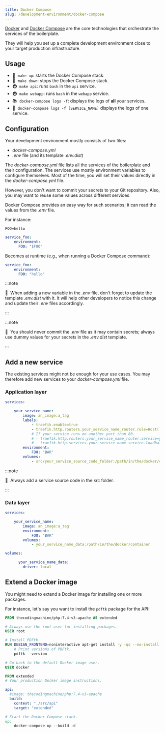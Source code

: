 ```yaml
---
title: Docker Compose
slug: /development-environment/docker-compose
---
```


[Docker](https://docs.docker.com) and [Docker Compose](https://docs.docker.com/compose/) are the core technologies that orchestrate the
services of the boilerplate.

They will help you set up a complete development environment close to your target production infrastructure.

## Usage

* 🚀&nbsp;&nbsp;`make up`: starts the Docker Compose stack.
* 🚦&nbsp;&nbsp;`make down`: stops the Docker Compose stack.
* 🚇&nbsp;&nbsp;`make api`: runs `bash` in the `api` service.
* 🚇&nbsp;&nbsp;`make webapp`: runs `bash` in the `webapp` service.
* 📚&nbsp;&nbsp;`docker-compose logs -f`: displays the logs of **all** your services.
* 📘&nbsp;&nbsp;`docker-compose logs -f [SERVICE_NAME]` displays the logs of one service.

## Configuration

Your development environment mostly consists of two files:

* *docker-compose.yml*
* *.env* file (and its template *.env.dist*)

The *docker-compose.yml* file lists all the services of the boilerplate and their configuration.
The services use mostly environment variables to configure themselves.
Most of the time, you will set their values directly in the *docker-compose.yml* file.

However, you don't want to commit your secrets to your Git repository. Also, you may want to reuse some values across
different services.

Docker Compose provides an easy way for such scenarios; it can read the values from the *.env* file.

For instance:

```.env title=".env"
FOO=hello
```

```yaml title="docker-compose.yml"
service_foo:
    environment:
      FOO: "$FOO"
```

Becomes at runtime (e.g., when running a Docker Compose command):

```yaml
service_foo:
    environment:
      FOO: "hello"
```

:::note

📣&nbsp;&nbsp;When adding a new variable in the *.env* file, don't forget to update the template *.env.dist* with it.
It will help other developers to notice this change and update their *.env* files accordingly.

:::

:::note

📣&nbsp;&nbsp;You should never commit the *.env* file as it may contain secrets; always use dummy values for your secrets 
in the *.env.dist* template.

:::

## Add a new service

The existing services might not be enough for your use cases.
You may therefore add new services to your *docker-compose.yml* file.

### Application layer

```yaml title="docker-compose.yml"
services:

    your_service_name:
        image: an_image:a_tag
        labels:
            - traefik.enable=true
            - traefik.http.routers.your_service_name_router.rule=Host(`your_service_subdomain.$DOMAIN`)
            # If your service runs on another port than 80.
            # - traefik.http.routers.your_service_name_router.service=your_service_name_service
            # - traefik.http.services.your_service_name_service.loadbalancer.server.port=3000
        environment:
            FOO: "BAR"
        volumes:
            - src/your_service_source_code_folder:/path/in/the/docker/container    
```

:::note

📣&nbsp;&nbsp;Always add a service source code in the *src* folder.

:::

### Data layer

```yaml title="docker-compose.yml"
services:

    your_service_name:
        image: an_image:a_tag
        environment:
            FOO: "BAR"
        volumes:
            - your_service_name_data:/path/in/the/docker/container

volumes:

      your_service_name_data:
        driver: local
```

## Extend a Docker image

You might need to extend a Docker image for installing one or more packages.

For instance, let's say you want to install the `pdftk` package for the API:

```dockerfile title="src/api/Dockerfile"
FROM thecodingmachine/php:7.4-v3-apache AS extended

# Always use the root user for installing packages.
USER root

# Install PDFtk.
RUN DEBIAN_FRONTEND=noninteractive apt-get install -y -qq --no-install-recommends pdftk &&\
    # Print versions of PDFtk.
    pdftk --version

# Go back to the default Docker image user.
USER docker

FROM extended
# Your production Docker image instructions.
```

```yaml title="docker-compose.yml"
api:
  #image: thecodingmachine/php:7.4-v3-apache
  build:
    context: "./src/api"
    target: "extended"
```

```makefile title="Makefile"
# Start the Docker Compose stack.
up:
    docker-compose up --build -d
```
